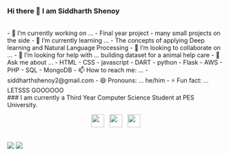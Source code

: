 ### Hi there 👋 I am Siddharth Shenoy
<br>
- 🔭 I’m currently working on ... 
  - Final year project
  - many small projects on the side
- 🌱 I’m currently learning ... 
  - The concepts of applying Deep learning and Natural Language Processing
- 👯 I’m looking to collaborate on ... 
- 🤔 I’m looking for help with ... building dataset for a animal help care
- 💬 Ask me about ... 
  - HTML
  - CSS
  - javascript
  - DART
  - python
  - Flask
  - AWS
  - PHP
  - SQL
  - MongoDB
- 📫 How to reach me: ... 
  - siddharthshenoy2@gmail.com
- 😄 Pronouns: ... he/him
- ⚡ Fun fact: ... LETSSS GOOOOOO
<br>
### I am currently a Third Year Computer Science Student at PES University. 
<p align='center'>
<a href="https://twitter.com/Siddhar85648309"><img height="30" src="https://github.com/WaylonWalker/WaylonWalker/blob/main/icon/twitter.png?raw=true"></a>&nbsp;&nbsp;
<a href="https://www.instagram.com/siddharth1205/"><img height="30" src="https://github.com/WaylonWalker/WaylonWalker/blob/main/icon/instagram.jpg?raw=true"></a>&nbsp;&nbsp;
<a href="https://www.linkedin.com/in/siddharth-shenoy-0bb981152/"><img height="30" src="https://github.com/WaylonWalker/WaylonWalker/blob/main/icon/linkedin.png?raw=true"></a>
</p>

<br>
<img src="https://github-readme-stats.vercel.app/api?username=siddharthshenoy&count_private=true&show_icons=true&theme=dark"></img>
<img src="https://github-readme-stats.vercel.app/api/top-langs/?username=siddharthshenoy&&langs_count=5&theme=dark" ></img>
